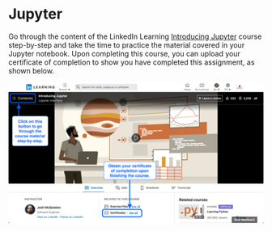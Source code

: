 # Jupyter

Go through the content of the LinkedIn Learning [Introducing Jupyter]() course step-by-step and take the time to practice the material covered in your Jupyter notebook. Upon completing this course, you can upload your certificate of completion to show you have completed this assignment, as shown below.

![Jupyter Certificate](../linkedFiles/Jupyter.png)
